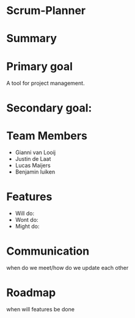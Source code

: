 # Scrum-Planner

# Summary

# Primary goal
  A tool for project management.
# Secondary goal:

# Team Members
  * Gianni van Looij
  * Justin de Laat
  * Lucas Maijers
  * Benjamin luiken

# Features
  * Will do:
  * Wont do:
  * Might do:

# Communication
  when do we meet/how do we update each other

# Roadmap
  when will features be done
